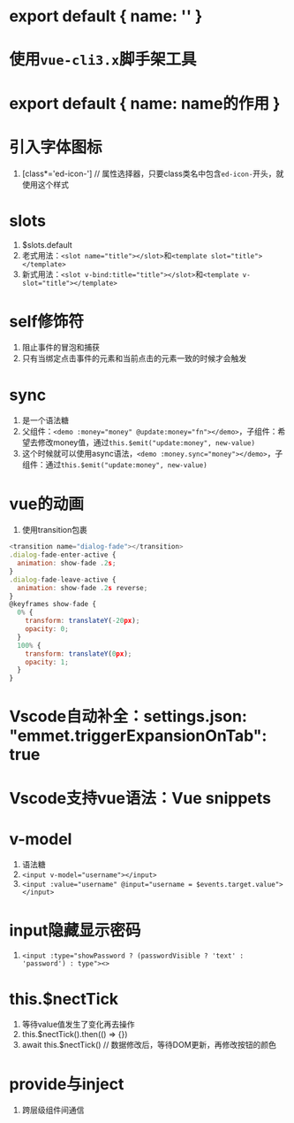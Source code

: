 # export default { name: '' }
# 使用`vue-cli3.x`脚手架工具

# export default { name: name的作用 }

# 引入字体图标
1. [class*='ed-icon-'] // 属性选择器，只要class类名中包含`ed-icon-`开头，就使用这个样式

# slots
1. $slots.default
2. 老式用法：`<slot name="title"></slot>`和`<template slot="title"></template>`
3. 新式用法：`<slot v-bind:title="title"></slot>`和`<template v-slot="title"></template>`

# self修饰符
1. 阻止事件的冒泡和捕获
2. 只有当绑定点击事件的元素和当前点击的元素一致的时候才会触发

# sync
1. 是一个语法糖
2. 父组件：`<demo :money="money" @update:money="fn"></demo>`，子组件：希望去修改money值，通过`this.$emit("update:money", new-value)`
3. 这个时候就可以使用async语法，`<demo :money.sync="money"></demo>`，子组件：通过`this.$emit("update:money", new-value)`

# vue的动画
1. 使用transition包裹
```js
<transition name="dialog-fade"></transition>
.dialog-fade-enter-active {
  animation: show-fade .2s;
}
.dialog-fade-leave-active {
  animation: show-fade .2s reverse;
}
@keyframes show-fade {
  0% {
    transform: translateY(-20px);
    opacity: 0;
  }
  100% {
    transform: translateY(0px);
    opacity: 1;
  }
}
```

# Vscode自动补全：settings.json: "emmet.triggerExpansionOnTab": true

# Vscode支持vue语法：Vue snippets

# v-model
1. 语法糖
2. `<input v-model="username"></input>`
3. `<input :value="username" @input="username = $events.target.value"></input>`

# input隐藏显示密码
1. `<input :type="showPassword ? (passwordVisible ? 'text' : 'password') : type"><>`

# this.$nectTick
1. 等待value值发生了变化再去操作
2. this.$nectTick().then(() => {})
3. await this.$nectTick() // 数据修改后，等待DOM更新，再修改按钮的颜色

# provide与inject
1. 跨层级组件间通信